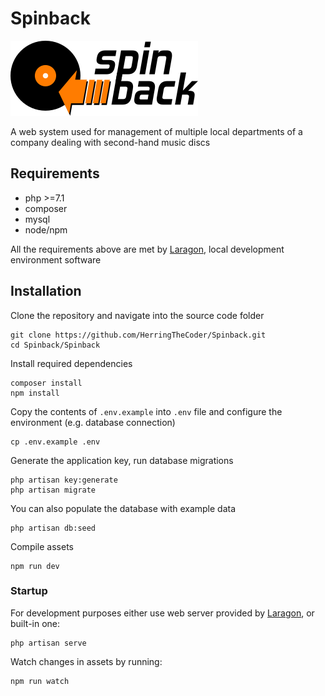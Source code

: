 # Spinback

![Spinback](public/images/spinback-300.png)

A web system used for management of multiple local departments of a company dealing with second-hand music discs

## Requirements

-   php >=7.1
-   composer
-   mysql
-   node/npm

All the requirements above are met by [Laragon](https://laragon.org), local development environment software

## Installation

Clone the repository and navigate into the source code folder

```
git clone https://github.com/HerringTheCoder/Spinback.git
cd Spinback/Spinback
```

Install required dependencies

```
composer install
npm install
```

Copy the contents of `.env.example` into `.env` file and configure the environment (e.g. database connection)

```
cp .env.example .env
```

Generate the application key, run database migrations

```
php artisan key:generate
php artisan migrate
```

You can also populate the database with example data

```
php artisan db:seed
```

Compile assets

```
npm run dev
```

### Startup

For development purposes either use web server provided by [Laragon](https://laragon.org), or built-in one:

```
php artisan serve
```

Watch changes in assets by running:

```
npm run watch
```
